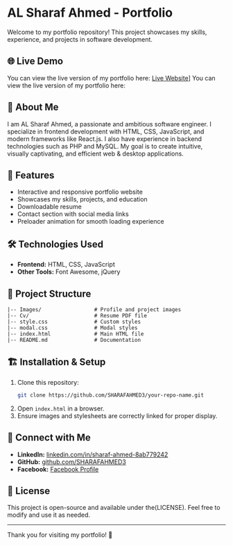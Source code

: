 # AL Sharaf Ahmed - Portfolio

Welcome to my portfolio repository! This project showcases my skills, experience, and projects in software development.

## 🌐 Live Demo
You can view the live version of my portfolio here:
[Live Website]([https://sharafahmed3.github.io/portfolio_sharafsalaf/)]
You can view the live version of my portfolio here:

## 📌 About Me
I am AL Sharaf Ahmed, a passionate and ambitious software engineer. I specialize in frontend development with HTML, CSS, JavaScript, and modern frameworks like React.js. I also have experience in backend technologies such as PHP and MySQL. My goal is to create intuitive, visually captivating, and efficient web & desktop applications.

## 🚀 Features
- Interactive and responsive portfolio website
- Showcases my skills, projects, and education
- Downloadable resume
- Contact section with social media links
- Preloader animation for smooth loading experience

## 🛠️ Technologies Used
- **Frontend:** HTML, CSS, JavaScript
- **Other Tools:** Font Awesome, jQuery

## 📂 Project Structure
```
|-- Images/                 # Profile and project images
|-- Cv/                     # Resume PDF file
|-- style.css               # Custom styles
|-- modal.css               # Modal styles
|-- index.html              # Main HTML file
|-- README.md               # Documentation
```

## 🏗️ Installation & Setup
1. Clone this repository:
   ```sh
   git clone https://github.com/SHARAFAHMED3/your-repo-name.git
   ```
2. Open `index.html` in a browser.
3. Ensure images and stylesheets are correctly linked for proper display.

## 🔗 Connect with Me
- **LinkedIn:** [linkedin.com/in/sharaf-ahmed-8ab779242](https://linkedin.com/in/sharaf-ahmed-8ab779242)
- **GitHub:** [github.com/SHARAFAHMED3](https://github.com/SHARAFAHMED3)
- **Facebook:** [Facebook Profile](https://web.facebook.com/profile.php?id=100092296143854&sk=about)

## 📜 License
This project is open-source and available under the(LICENSE). Feel free to modify and use it as needed.

---
Thank you for visiting my portfolio! 🚀

